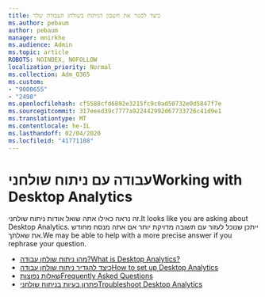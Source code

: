 ```yaml
---
title: כיצד לסגור את חשבון הניתוח בשולחן העבודה שלך
ms.author: pebaum
author: pebaum
manager: mnirkhe
ms.audience: Admin
ms.topic: article
ROBOTS: NOINDEX, NOFOLLOW
localization_priority: Normal
ms.collection: Adm_O365
ms.custom:
- "9000655"
- "2498"
ms.openlocfilehash: cf5588cfd6892e3215fc9c0ad50732e0d5847f7e
ms.sourcegitcommit: 317eeed39c7777a922442992d67733726c41d9e1
ms.translationtype: MT
ms.contentlocale: he-IL
ms.lasthandoff: 02/04/2020
ms.locfileid: "41771108"
---
```

# <a name="working-with-desktop-analytics"></a><span data-ttu-id="6aa8e-102">עבודה עם ניתוח שולחני</span><span class="sxs-lookup"><span data-stu-id="6aa8e-102">Working with Desktop Analytics</span></span>

<span data-ttu-id="6aa8e-103">זה נראה כאילו אתה שואל אודות ניתוח שולחני.</span><span class="sxs-lookup"><span data-stu-id="6aa8e-103">It looks like you are asking about Desktop Analytics.</span></span> <span data-ttu-id="6aa8e-104">ייתכן שנוכל לעזור עם תשובה מדויקת יותר אם אתה מנסח מחודש את שאלתך.</span><span class="sxs-lookup"><span data-stu-id="6aa8e-104">We may be able to help with a more precise answer if you rephrase your question.</span></span>

- [<span data-ttu-id="6aa8e-105">מהו ניתוח שולחן עבודה?</span><span class="sxs-lookup"><span data-stu-id="6aa8e-105">What is Desktop Analytics?</span></span>](https://docs.microsoft.com/configmgr/desktop-analytics/overview)
- [<span data-ttu-id="6aa8e-106">כיצד להגדיר ניתוח שולחן עבודה</span><span class="sxs-lookup"><span data-stu-id="6aa8e-106">How to set up Desktop Analytics</span></span>](https://docs.microsoft.com/configmgr/desktop-analytics/set-up)
- [<span data-ttu-id="6aa8e-107">שאלות נפוצות</span><span class="sxs-lookup"><span data-stu-id="6aa8e-107">Frequently Asked Questions</span></span>](https://docs.microsoft.com/configmgr/desktop-analytics/faq)
- [<span data-ttu-id="6aa8e-108">פתרון בעיות בניתוח שולחני</span><span class="sxs-lookup"><span data-stu-id="6aa8e-108">Troubleshoot Desktop Analytics</span></span>](https://docs.microsoft.com/configmgr/desktop-analytics/troubleshooting)